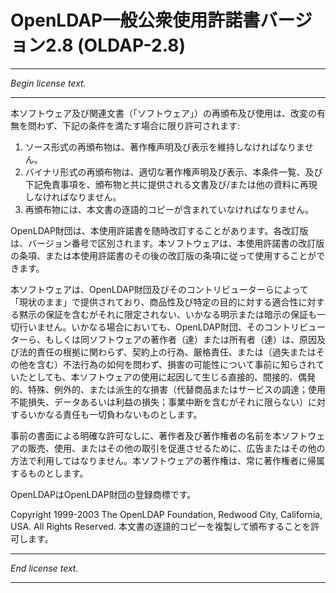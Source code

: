 OpenLDAP一般公衆使用許諾書バージョン2.8 (OLDAP-2.8)
===================================================

------------------------------------------------------------------------

*Begin license text.*

------------------------------------------------------------------------

本ソフトウェア及び関連文書（「ソフトウェア」）の再頒布及び使用は、改変の有無を問わず、下記の条件を満たす場合に限り許可されます:

1.  ソース形式の再頒布物は、著作権声明及び表示を維持しなければなりません。
2.  バイナリ形式の再頒布物は、適切な著作権声明及び表示、本条件一覧、及び下記免責事項を、頒布物と共に提供される文書及び/または他の資料に再現しなければなりません。
3.  再頒布物には、本文書の逐語的コピーが含まれていなければなりません。

OpenLDAP財団は、本使用許諾書を随時改訂することがあります。各改訂版は、バージョン番号で区別されます。本ソフトウェアは、本使用許諾書の改訂版の条項、または本使用許諾書のその後の改訂版の条項に従って使用することができます。

本ソフトウェアは、OpenLDAP財団及びそのコントリビューターらによって「現状のまま」で提供されており、商品性及び特定の目的に対する適合性に対する黙示の保証を含むがそれに限定されない、いかなる明示または暗示の保証も一切行いません。いかなる場合においても、OpenLDAP財団、そのコントリビューターら、もしくは同ソフトウェアの著作者（達）または所有者（達）は、原因及び法的責任の根拠に関わらず、契約上の行為、厳格責任、または（過失またはその他を含む）不法行為の如何を問わず、損害の可能性について事前に知らされていたとしても、本ソフトウェアの使用に起因して生じる直接的、間接的、偶発的、特殊、例外的、または派生的な損害（代替商品またはサービスの調達；使用不能損失、データあるいは利益の損失；事業中断を含むがそれに限らない）に対するいかなる責任も一切負わないものとします。

事前の書面による明確な許可なしに、著作者及び著作権者の名前を本ソフトウェアの販売、使用、またはその他の取引を促進させるために、広告またはその他の方法で利用してはなりません。本ソフトウェアの著作権は、常に著作権者に帰属するものとします。

OpenLDAPはOpenLDAP財団の登録商標です。

Copyright 1999-2003 The OpenLDAP Foundation, Redwood City, California,
USA. All Rights Reserved.
本文書の逐語的コピーを複製して頒布することを許可します。

------------------------------------------------------------------------

*End license text.*

------------------------------------------------------------------------
